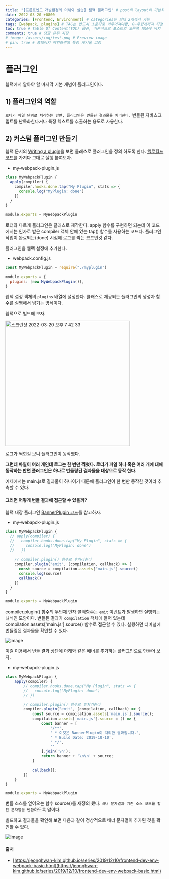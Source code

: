 ```yaml
---
title: "[프론트엔드 개발환경의 이해와 실습] 웹팩 플러그인" # post의 layout이 기본적으로 post로 설정되어있어서 Front Matter에 따로 layout변수를 만들어 주지 않아도 됨
date: 2022-03-20 +0800
categories: [Frontend, Environment] # categories는 최대 2개까지 가능
tags: [webpack, plugins] # TAG는 반드시 소문자로 이루어져야함, 0~무한개까지 지정 가능
toc: true # Table Of Content(TOC) 옵션, 기본적으로 포스트의 오른쪽 패널에 위치
comments: true # 댓글 유무 지정
# image: /assets/img/test.png # Preview image
# pin: true # 홈페이지 메인화면에 특정 게시물 고정
---
```


# 플러그인
웹팩에서 알아야 할 마지막 기본 개념이 플러그인이다.

## 1) 플러그인의 역할
`로더가 파일 단위로 처리하는 반면, 플러그인은 번들된 결과물을 처리한다.` 번들된 자바스크립트를 난독화한다거나 특정 텍스트를 추출하는 용도로 사용한다.

## 2) 커스텀 플러그인 만들기
웹팩 문서의 [Writing a plugin](https://webpack.js.org/contribute/writing-a-plugin/)을 보면 클래스로 플러그인을 정의 하도록 한다. [헬로월드 코드](https://webpack.js.org/contribute/writing-a-plugin/#basic-plugin-architecture)를 가져다 그대로 실행 붙여보자.

- my-webpack-plugin.js

```javascript
class MyWebpackPlugin {
  apply(compiler) {
    compiler.hooks.done.tap("My Plugin", stats => {
      console.log("MyPlugin: done")
    })
  }
}
  
module.exports = MyWebpackPlugin
```

로더와 다르게 플러그인은 클래스로 제작한다. apply 함수를 구현하면 되는데 이 코드에서는 인자로 받은 compiler 객체 안에 있는 tap() 함수를 사용하는 코드다. 플러그인 작업이 완료되는(done) 시점에 로그를 찍는 코드인것 같다.

플러그인을 웹팩 설정에 추가한다.

- webpack.config.js

```javascript
const MyWebpackPlugin = require("./myplugin")

module.exports = {
  plugins: [new MyWebpackPlugin()],
}
```

웹팩 설정 객체의 `plugins` 배열에 설정한다. 클래스로 제공되는 플러그인의 생성자 함수를 실행해서 넘기는 방식이다.

웹팩으로 빌드해 보자.

<img width="396" alt="스크린샷 2022-03-20 오후 7 42 33" src="https://user-images.githubusercontent.com/44339530/159158552-5a3bdc54-8145-49e6-aa13-fbdb5a4746d6.png">

로그가 찍힌걸 보니 플러그인이 동작했다.

<b>그런데 파일이 여러 개인데 로그는 한 번만 찍혔다. 로더가 파일 하나 혹은 여러 개에 대해 동작하는 반면 플러그인은 하나로 번들링된 결과물을 대상으로 동작 한다.</b>

예제에서는 main.js로 결과물이 하나이기 때문에 플러그인이 한 번만 동작한 것이라 추측할 수 있다.

#### 그러면 어떻게 번들 결과에 접근할 수 있을까?
웹팩 내장 플러그인 [BannerPlugin 코드](https://github.com/lcxfs1991/banner-webpack-plugin/blob/master/index.js)를 참고하자.

- my-webapck-plugin.js

```javascript
class MyWebpackPlugin {
  // apply(compiler) {
  //   compiler.hooks.done.tap("My Plugin", stats => {
  //     console.log("MyPlugin: done")
  //   })

    // compiler.plugin() 함수로 후처리한다
    compiler.plugin("emit", (compilation, callback) => {
      const source = compilation.assets["main.js"].source()
      console.log(source)
      callback()
    })
  }
}

module.exports = MyWebpackPlugin
```

compiler.plugin() 함수의 두번재 인자 콜백함수는 `emit` 이벤트가 발생하면 실행되는 녀석인 모양이다. 번들된 결과가 `compilation` 객체에 들어 있는데 compilation.assets['main.js'].source() 함수로 접근할 수 있다. 실행하면 터미널에 번들링된 결과물을 확인할 수 있다.

![image](https://user-images.githubusercontent.com/44339530/159193256-453db969-2428-4ab3-856e-4640fb18329e.png)

이걸 이용해서 번들 결과 상단에 아래와 같은 배너를 추가하는 플러그인으로 만들어 보자.

- my-webapck-plugin.js

```javascript
class MyWebpackPlugin {
    apply(compiler) {
        // compiler.hooks.done.tap("My Plugin", stats => {
        //   console.log("MyPlugin: done")
        // })

        // compiler.plugin() 함수로 후처리한다
        compiler.plugin("emit", (compilation, callback) => {
            const source = compilation.assets['main.js'].source();
            compilation.assets['main.js'].source = () => {
                const banner = [
                    '/**',
                    ' * 이것은 BannerPlugin이 처리한 결과입니다.',
                    ' * Build Date: 2019-10-10',
                    ' */',
                    ''
                ].join('\n');
                return banner + '\n\n' + source;
            }

            callback();
        })
    }
}

module.exports = MyWebpackPlugin
```

번들 소스를 얻어오는 함수 source()를 재정의 했다. `배너 문자열과 기존 소스 코드를 합친 문자열을 반환`하도록 말이다.

빌드하고 결과물을 확인해 보면 다음과 같이 정상적으로 배너 문자열이 추가된 것을 확인할 수 있다.

![image](https://user-images.githubusercontent.com/44339530/159193317-a248ab27-c8b0-40ac-88ba-eb8fd8d5b5aa.png)



#### 출처
- [https://jeonghwan-kim.github.io/series/2019/12/10/frontend-dev-env-webpack-basic.html](https://jeonghwan-kim.github.io/series/2019/12/10/frontend-dev-env-webpack-basic.html)